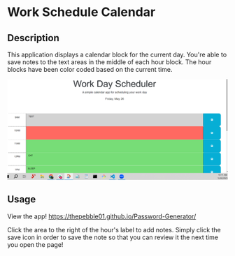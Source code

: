 # Work Schedule Calendar

## Description

This application displays a calendar block for the current day. You're able to save notes to the text areas in the middle of each hour block. The hour blocks have been color coded based on the current time.

![Work Schedule With Notes](assets/images/work-day-scheduler-demo-readme.png?raw=true)

## Usage

View the app!
https://thepebble01.github.io/Password-Generator/

Click the area to the right of the hour's label to add notes. Simply click the save icon in order to save the note so that you can review it the next time you open the page!
